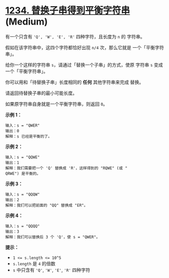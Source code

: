 # [1234. 替换子串得到平衡字符串](https://leetcode.cn/problems/replace-the-substring-for-balanced-string/) (Medium)

有一个只含有 `'Q', 'W', 'E', 'R'` 四种字符，且长度为 `n` 的
字符串。

假如在该字符串中，这四个字符都恰好出现 `n/4` 次，那么它就是
一个「平衡字符串」。

给你一个这样的字符串 `s`，请通过「替换一个子串」的方式，使原
字符串 `s` 变成一个「平衡字符串」。

你可以用和「待替换子串」长度相同的 **任何** 其他字符串来完成
替换。

请返回待替换子串的最小可能长度。

如果原字符串自身就是一个平衡字符串，则返回 `0`。

**示例 1：**

```
输入：s = "QWER"
输出：0
解释：s 已经是平衡的了。
```

**示例 2：**

```
输入：s = "QQWE"
输出：1
解释：我们需要把一个 'Q' 替换成 'R'，这样得到的 "RQWE" (或 "
QRWE") 是平衡的。

```

**示例 3：**

```
输入：s = "QQQW"
输出：2
解释：我们可以把前面的 "QQ" 替换成 "ER"。

```

**示例 4：**

```
输入：s = "QQQQ"
输出：3
解释：我们可以替换后 3 个 'Q'，使 s = "QWER"。

```

**提示：**

- `1 <= s.length <= 10^5`
- `s.length` 是 `4` 的倍数
- `s` 中只含有 `'Q'`, `'W'`, `'E'`, `'R'` 四种字符
